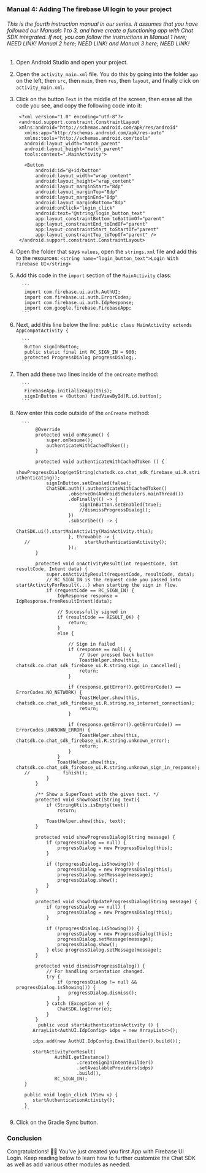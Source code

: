 ### Manual 4: Adding The firebase UI login to your project

###### This is the fourth instruction manual in our series. It assumes that you have followed our Manuals 1 to 3, and have create a functioning app with Chat SDK integrated. If not, you can follow the instructions in Manual 1 here; NEED LINK! Manual 2 here; NEED LINK! and Manual 3 here; NEED LINK!

1. Open Android Studio and open your project.

2. Open the `activity_main.xml` file. You do this by going into the folder `app` on the left, then `src`, then `main`, then `res`, then `layout`, and finally click on `activity_main.xml`.

3. Click on the button `Text` in the middle of the screen, then erase all the code you see, and copy the following code into it:

      ```
       <?xml version="1.0" encoding="utf-8"?>
       <android.support.constraint.ConstraintLayout
       xmlns:android="http://schemas.android.com/apk/res/android"
         xmlns:app="http://schemas.android.com/apk/res-auto"
         xmlns:tools="http://schemas.android.com/tools"
         android:layout_width="match_parent"
         android:layout_height="match_parent"
         tools:context=".MainActivity">
       
         <Button
             android:id="@+id/button"
             android:layout_width="wrap_content"
             android:layout_height="wrap_content"
             android:layout_marginStart="8dp"
             android:layout_marginTop="8dp"
             android:layout_marginEnd="8dp"
             android:layout_marginBottom="8dp"
             android:onClick="login_click"
             android:text="@string/login_button_text"
             app:layout_constraintBottom_toBottomOf="parent"
             app:layout_constraintEnd_toEndOf="parent"
             app:layout_constraintStart_toStartOf="parent"
             app:layout_constraintTop_toTopOf="parent" />
       </android.support.constraint.ConstraintLayout>
      ```

4. Open the folder that says ```values```, open the ```strings.xml``` file and add this to the resources:    ```<string name="login_button_text">Login With Firebase UI</string>```

5. Add this code in the `import` section of the `MainActivity` class:

         ```
          import com.firebase.ui.auth.AuthUI;
          import com.firebase.ui.auth.ErrorCodes;
          import com.firebase.ui.auth.IdpResponse;
          import com.google.firebase.FirebaseApp;
         ```

6. Next, add this line below the line: `public class MainActivity extends AppCompatActivity {`

         ```
          Button signInButton;
          public static final int RC_SIGN_IN = 900;
          protected ProgressDialog progressDialog;.
         ```

7. Then add these two lines inside of the `onCreate` method: 

         ```
          FirebaseApp.initializeApp(this);
          signInButton = (Button) findViewById(R.id.button);
         ```

8. Now enter this code outside of the `onCreate` method:

         ```
              @Override
              protected void onResume() {
                  super.onResume();
                  authenticateWithCachedToken();
              }
          
              protected void authenticateWithCachedToken () {
                      showProgressDialog(getString(chatsdk.co.chat_sdk_firebase_ui.R.string.a uthenticating));
                  signInButton.setEnabled(false);
                  ChatSDK.auth().authenticateWithCachedToken()
                          .observeOn(AndroidSchedulers.mainThread())
                          .doFinally(() -> {
                              signInButton.setEnabled(true);
                              //dismissProgressDialog();
                          })
                          .subscribe(() -> {
                              ChatSDK.ui().startMainActivity(MainActivity.this);
                          }, throwable -> {
          //                    startAuthenticationActivity();
                          });
              }
          
              protected void onActivityResult(int requestCode, int resultCode, Intent data) {
                  super.onActivityResult(requestCode, resultCode, data);
                  // RC_SIGN_IN is the request code you passed into  startActivityForResult(...) when starting the sign in flow.
                  if (requestCode == RC_SIGN_IN) {
                      IdpResponse response = IdpResponse.fromResultIntent(data);
          
                      // Successfully signed in
                      if (resultCode == RESULT_OK) {
                          return;
                      }
                      else {
          
                          // Sign in failed
                          if (response == null) {
                              // User pressed back button
                              ToastHelper.show(this, chatsdk.co.chat_sdk_firebase_ui.R.string.sign_in_cancelled);
                              return;
                          }
          
                          if (response.getError().getErrorCode() == ErrorCodes.NO_NETWORK) {
                              ToastHelper.show(this, chatsdk.co.chat_sdk_firebase_ui.R.string.no_internet_connection);
                              return;
                          }
          
                          if (response.getError().getErrorCode() == ErrorCodes.UNKNOWN_ERROR) {
                              ToastHelper.show(this, chatsdk.co.chat_sdk_firebase_ui.R.string.unknown_error);
                              return;
                          }
                      }
                      ToastHelper.show(this, chatsdk.co.chat_sdk_firebase_ui.R.string.unknown_sign_in_response);
          //            finish();
                  }
              }
          
              /** Show a SuperToast with the given text. */
              protected void showToast(String text){
                  if (StringUtils.isEmpty(text))
                      return;
          
                  ToastHelper.show(this, text);
              }
          
              protected void showProgressDialog(String message) {
                  if (progressDialog == null) {
                      progressDialog = new ProgressDialog(this);
                  }
          
                  if (!progressDialog.isShowing()) {
                      progressDialog = new ProgressDialog(this);
                      progressDialog.setMessage(message);
                      progressDialog.show();
                  }
              }
          
              protected void showOrUpdateProgressDialog(String message) {
                  if (progressDialog == null) {
                      progressDialog = new ProgressDialog(this);
                  }
          
                  if (!progressDialog.isShowing()) {
                      progressDialog = new ProgressDialog(this);
                      progressDialog.setMessage(message);
                      progressDialog.show();
                  } else progressDialog.setMessage(message);
              }
          
              protected void dismissProgressDialog() {
                  // For handling orientation changed.
                  try {
                      if (progressDialog != null && progressDialog.isShowing()) {
                          progressDialog.dismiss();
                      }
                  } catch (Exception e) {
                      ChatSDK.logError(e);
                  }
              }
               public void startAuthenticationActivity () {
             ArrayList<AuthUI.IdpConfig> idps = new ArrayList<>();
         
             idps.add(new AuthUI.IdpConfig.EmailBuilder().build());
         
             startActivityForResult(
                     AuthUI.getInstance()
                             .createSignInIntentBuilder()
                             .setAvailableProviders(idps)
                             .build(),
                     RC_SIGN_IN);
          }
         
          public void login_click (View v) {
             startAuthenticationActivity();
          }
         ```

9. Click on the Gradle Sync button.


### Conclusion

Congratulations! 🎉🎉 You've just created you first App with Firebase UI Login. Keep reading below to learn how to further customize the Chat SDK as well as add various other modules as needed.
